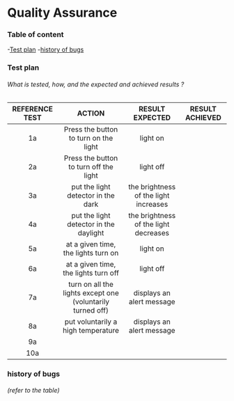 # Quality Assurance

### Table of content

-[Test plan](#test-plan)
-[history of bugs](#history-of-bugs)

### Test plan

###### What is tested, how, and the expected and achieved results ?

| REFERENCE TEST | ACTION | RESULT EXPECTED | RESULT ACHIEVED |
| :-: | :-: | :-: | :-: |
| 1a | Press the button to turn on the light | light on |  |
| 2a | Press the button to turn off the light | light off |  |
| 3a | put the light detector in the dark | the brightness of the light increases |  |
| 4a | put the light detector in the daylight | the brightness of the light decreases |  |
| 5a | at a given time, the lights turn on | light on |  |
| 6a | at a given time, the lights turn off | light off |  |
| 7a | turn on all the lights except one (voluntarily turned off) | displays an alert message |  |
| 8a | put voluntarily a high temperature | displays an alert message |  |
| 9a |  |  |  |
| 10a |  |  |  |

### history of bugs

###### (refer to the table)
